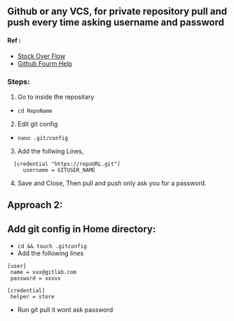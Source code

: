 ## Github or any VCS, for private repository pull and push every time asking username and password

 #### Ref :
  - [Stock Over Flow](https://stackoverflow.com/questions/11403407/git-asks-for-username-every-time-i-push/27007500)
  - [Github Fourm Help](https://gist.github.com/ahoward/2885020)

### Steps:
 1) Go to inside the repositary
  - `cd RepoName`
 2) Edit git config
  - `nano .git/config`
 3) Add the follwing Lines,
  ```
    [credential "https://repoURL.git"]
       username = GITUSER_NAME
  ```
4) Save and Close, Then pull and push only ask you for a password.

## Approach 2: 
## Add git config in Home directory:
   - `cd && touch .gitconfig`
   - Add the following lines
   ```
   [user]
    name = xxx@gitlab.com
    password = xxxxx

   [credential]
    helper = store
   ```
   - Run git pull it wont ask password
